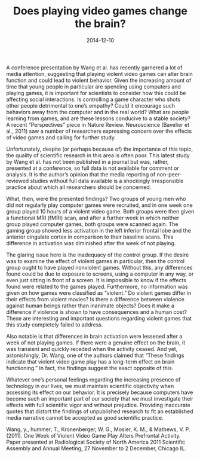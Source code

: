 ﻿---
layout: post
title: "Does playing video games change the brain?"
date: 2014-12-10
---
A conference presentation by Wang et al. has recently garnered a lot of media attention, suggesting that playing violent video games can alter brain function and could lead to violent behavior. Given the increasing amount of time that young people in particular are spending using computers and playing games, it is important for scientists to consider how this could be affecting social interactions. Is controlling a game character who shots other people detrimental to one’s empathy? Could it encourage such behaviors away from the computer and in the real world? What are people learning from games, and are these lessons conducive to a stable society? A recent “Perspectives” piece in Nature Review. Neuroscience (Bavelier et al., 2011) saw a number of researchers expressing concern over the effects of video games and calling for further study.

Unfortunately, despite (or perhaps because of) the importance of this topic, the quality of scientific research in 
this area is often poor. This latest study by Wang et al. has not been published in a journal but was, rather, presented at a conference, so full data is not available for comment or analysis. It is the author’s opinion that the media reporting of non-peer-reviewed studies without full data available is a shockingly irresponsible practice about which all researchers should be concerned.

What, then, were the presented findings? Two groups of young men who did not regularly play computer games were 
recruited, and in one week one group played 10 hours of a violent video game. Both groups were then given a  functional MRI (fMRI) scan, and after a further week in which neither group played computer games, both groups were scanned again. The gaming group showed less activation in the left inferior frontal lobe and the anterior cingulate cortex in comparison to their baseline scans. This difference in activation was diminished after the week of not playing.

The glaring issue here is the inadequacy of the control group. If the desire was to examine the effect of violent 
games in particular, then the control group ought to have played nonviolent games. Without this, any differences 
found could be due to exposure to screens, using a computer in any way, or even just sitting in front of a screen. It is impossible to know if the effects found were related to the games played. Furthermore, no information was given on how games were classified as “violent.” Do violent games differ in their effects from violent movies? Is there a difference between violence against human beings rather than inanimate objects? Does it make a difference if violence is shown to have consequences and a human cost? These are interesting and important questions regarding violent games that this study completely failed to address.

Also notable is that differences in brain activation were lessened after a week of not playing games. If there were 
a genuine effect on the brain, it was transient and quickly receded when the activity ceased. And yet, astonishingly, Dr. Wang, one of the authors claimed that “These findings indicate that violent video game play has a long-term effect on brain functioning.” In fact, the findings suggest the exact opposite of this.

Whatever one’s personal feelings regarding the increasing presence of technology in our lives, we must maintain 
scientific objectivity when assessing its effect on our behavior. It is precisely because computers have become such an important part of our society that we must investigate their effects with full scientific vigor and without prejudice. Providing inaccurate quotes that distort the findings of unpublished research to fit an established media narrative cannot be accepted as good scientific practice.


Wang, y., hummer, T., Kronenberger, W. G., Mosier, K. M., & Mathews, V. P. (2011). One Week of Violent Video Game 
Play Alters Prefrontal Activity.  Paper presented at Radiological Society of North America 2011 Scientific Assembly 
and Annual Meeting, 27 November to 2 December, Chicago IL.
